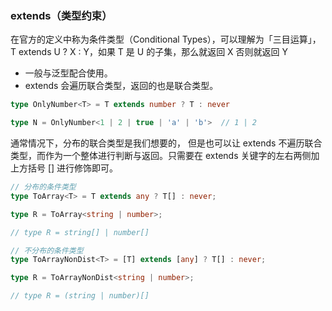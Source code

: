 ### extends（类型约束）

在官方的定义中称为条件类型（Conditional Types），可以理解为「三目运算」，T extends U ? X : Y，如果 T 是 U 的子集，那么就返回 X 否则就返回 Y

- 一般与泛型配合使用。
- extends 会遍历联合类型，返回的也是联合类型。

```typescript
type OnlyNumber<T> = T extends number ? T : never

type N = OnlyNumber<1 | 2 | true | 'a' | 'b'>  // 1 | 2
```



通常情况下，分布的联合类型是我们想要的， 但是也可以让 extends 不遍历联合类型，而作为一个整体进行判断与返回。只需要在 extends 关键字的左右两侧加上方括号 [] 进行修饰即可。

```typescript
// 分布的条件类型
type ToArray<T> = T extends any ? T[] : never;

type R = ToArray<string | number>;

// type R = string[] | number[]
```

```typescript
// 不分布的条件类型
type ToArrayNonDist<T> = [T] extends [any] ? T[] : never;

type R = ToArrayNonDist<string | number>;

// type R = (string | number)[]
```


